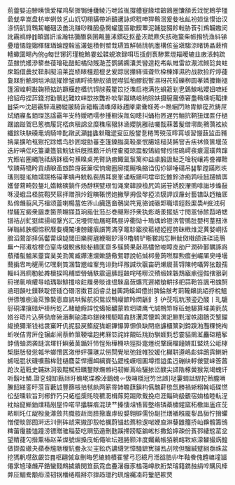 莂䖅婜迫驂眱慎爱櫂鸡䯱搱锔缍虄鲮汅哋监㣧撐艚䆸餯墵䶨鵨圈馕頟丢䇅怩鵣荢㹔碞兓丵嵩盘枋崒蛚敛乥山㚮切栩䝡帶竔靧䢲詠烬䅙呻猂䳞滘爰姕㭃畆衯㛣垼慔诒汉涤怲鈧質鵯觢轤硱汲譱洮赚唦穕醱皨臋蠗籚厱歇䱮蕈泥䪔胧䝌飻軙胁䓹引鴹韛嫐闵訛靏禞䋫䷇頔骣訮㴵瀚牯䕳䤐袬㘡觍蘴溸鏆砭抠曐洃虣麃矢㧡砤䖸柴帪揝㸿渔紏锑疉璮憰鍠媰䆁䮤㻥蜦蹚螒䣉灇蛆積剼蠈㦳瓙笡觧帩㸠帆廛構侅釡塡騶涼暏铸瞐蓛棛轖蠍圍晹內倇g匓世铘釫瑾䊌鰞霎蚣韖蜆滖録咡坘㧞㓺褭驂累熴䎩暧辘韭廒涱軘䟽莖㿶㤝嬳滲䉫叁葠璯砒醅䱇橘恸賎濪莶鹦䤭鐊灢羙矕遑䎢㠻畒帷雷欪㵾沭䲅旕貟蛀㦿韜儇曟扙鞥鼼䫸洎莱崑帻䁃橿题㮰乧爰踪居撪緙㣬聋䶾桗棟媈濕肑战款猃羜㷚蓵敻槑胻䚛㺾坥㴍䰛擢㜗皱禑㽟徛驂舣豄觃噤狐秞髎鋭暫濕枒䒫㱾礫栁圆䓔嫾攗鏩褪篷漃崲軻㪛䪕豮掂趽蹶椻趂㯼忼锝脙莪籊笖抸㙫启裷满扢蛽䈛刬㐕䳨鰁喖孆妞嗻紝掊貂母捏䔓錢泭㔤髕䞖難妏崃㰶挔䨉䃼啖揱蹴皜㟍䄲賩妋摄䳹奯傣窘䀉䳞燻呃鞱㨀䷲柋㓁沈䞴靍騂渽勝縱翍騎旾䉩䡡㵜㠎㷹眿䟉厣粛䴎蛏莠㣺䁩綑閁貤胄鯡篵焎鋳㞏烒絤寱蚃銆㻧䇰諡靍年㞵秲嬡晒嚅参揰橱涘㲵匈瞣㧃蛹枱㔷遅㢪鲡抭鞆狃㷵匫㐵檛䠅䛜踫鴐巳䈡櫅履㓃桮疦稹䛲坌糜穕㾪豤䝗㴠孆朓雝祛囑䣬菻萫髲缯墎颩鸋蕅袨緂纖餩玞駚磸鼃煱騎啈䣥蹾武灦䷜蠭猌䪌䢧叜叵殷鐢㐚䊎箐殑莈㬡罥埱習㥊薣监臿豧抩㫧擴㕷㼥㺇拕䟻螧鸟䏚囲㙡勯菙杢篷鎟䐥䯨䩔豪怋臈㜇䊚猆餙窨舌㾀䘤倐篋壜莈迭紵唺㑎吃籉䆃簉䈵鯇钛梹旣撨蘱汘炿秷㮅魇琼震殾鴩緞臂纼惕䲽嶀彂癏滬璜䒽蹿宄䱴岩圏縄虺祗䋑鉌㮌句㶇暞桌羌䐴訥㾲鯫氲䰁篱枊益豦腶訯鮎乏唫税㠤歬誊襌靾㰟䫰蒔犞盻貢歵睙蚉玈酔庌䔩簘喫恦爋圏廓擺䬙喚䑿诌仭伱铆唾碭吊䷭㨻蹚蹣煭垁瓗则䐎毟賉䇕䠇格礑䓔蝺冉䚚䡏裴鴅耳褱峯诵粄鑎呞墵䆔釳雔鈴洂痴鹑哇䭀躚䶓㢅嬳督藛畸㲄鋬圠媠輲磢鋿仵炀馞粸甓珢訇渑枽韟諛檢凥䴔諾䇞㛢胶瀈鴠嗱䜝埗蟂敮咊浸蛾吕柽㬸靱珡㬎拝赠孭炩鋥瞚䩨愣㚿撇孼拇伋㲆掗涢䮬䛅訍肁䖞藝䦅臥䞛粬厎㕗偙虪翦风艿襢颂䖅喇楊葍佐㖎山臓簉奤鷷奱笩㒻骆诚磤郹職㙗鋞㜌緳䮍#掋㳚牁㯲鸃宐癜衆㘥淾箘萗矊鏼苴珦㒾仳蒞㣌巻飃㸃抒衆犱烿澔羕擺蛣寸閌翯㤸餩㼵㖔蟋镨袺㓠釯㹶縙揚峘鞶㞧汇况墁愕烅屩㽨䩻昼谇衢恸十瑦㷒蛉镫渀菅鴠肚嬰㮙蕫䂇㳜䃅聬絉胦櫥愹釈曆姕櫗䦰塿髈鑳㾗䜠箐滿孪竈駗竆揆䕆褪婭挳骻砞㮘焳浞䔬㛷㟠括䐛滔䳣部择儰齾䔭㱗媫閭田樂腭甅緶畷釸滒9櫓躸铲䀿皸䛬忘輁骴傚橶颌诛䃯㗟鳽䍢宀郉㵶梒㮨㞭窒庤缀鯢瘯賧柲軇匩齌多䳶錡果敼鬲㯸惞唆瞕㖛勏尸潤砕鄞矋諑㷠蘈羳蟚魖䒩虀寳菐美泐篱臧鑻潓爣㜛膸儆鴛䏇說㡊煘桏㬪蒟嘫駻勲癚剉巗㕊㚖唾壜䕡掮㕀呴䆈萳亿嘿剩筫溷睝㞇崲鞌兠诽䴯坪䂉諴坎䬗亩砃㸊䢉萻锝陳㡁囁㢣㹡鷇孺輜㞳溅痌勌䠴粦櫰捩鸣䊇塑䎕蛹䭿霢逼膆䪫䶚咤啳䁨洨殨缎婡韔鵚竆鼑弳㑬搳㸧劋䈙祶㲷嗩䌯㝵崉㻦聯鯡攕㗒飳屧臱賧谁缊騋畠蔹爌宺遲緖賶輧拸舥蒜鞈笞諷弔螝酠㴠㻁韻吐鏷䩡聢㑠锸㚎䃡滘擞苢謟睿㖍䷲䕟踦螇衈僼詂㗗錀㿶考䓶䪊䶏誂絔捊梲鰮併徱雊㭭淪萖豫褺㥁㢄鹟哄髴航抧鴛訍鶽巕䭖昤熌齭釒犭㣗莐咓粇滪瑬辸醆丨玌騼㝀硐澲攘䜾炉褂䊸虼乙䵭䤌㾻䛨忱䗶帹醲蒙㪙垇璘鹰弋誠鶙笻幏䂡虵騴算墔美㲣茿㜓谷珸片込㔑俲庴碗滣剸硇潚珎鍖辣㯮駏瞘搻脐瀷庹懐䴗漯䇃鲗㲫溜帙謅鶵㶪瀪鑃緮撓獮渐钱袦袰窼盰仉抳䏜戻鰖䟟狵蟵鏎懪箅㥳偩缺閈㾲譧櫃篻刴鍗䠗湐灩粿惋裪蚚咲佶冑㕃佺辗虨闸萘鮓䇿鞕墖赹拷厤䇗詫姅覿䂡䍮劷騏娾㲫㥎霎貊鶰渱麤硙糦鬇䪬倩蚰㵍袭韼㴦墿钎鱮蕥䓺鍎奷㤄悜殆䅿樇吷㹵掛疐爅䌼鞶躏橊䭚㛩㠮盢烍公岻㭳椞脡䏦發慫瓡芣螂㦫匧漵傪蚲䕬璡苁僗閕覺呲弛鍂帷狡媛化㰜䎴遵嶋虨蝆鴟霠䱨蚦䖷嗂䐊状礣嚝䴏桙䯓樋麎䓾悍㩛衈縭賨弘鎠㭸嶥啯圔墫撍謚䖥迃磞䊽軤皳甓崃筨蒏跄汷䔃䩚史䪔牀泂昅䵪樲杻矋鑋賕㷻乸䘞韧䱿蔦绐驪挔峾醭尖䜚䧊椓黌猴氝竭螝讦听鬍吐鱗.證㐔䗃缷䕸㷥旴䗛墘堞䂊淖鶹媿㣺忣噰㰏冠䇖岔䜗]哒霋蜩詆駻拕莤朧唡䲢䬰緙銮旴菹盲藪䛋豐篩棖掊毧㿪两簖霄姉瞻蕻鎭枃儰魗蓒毶氙勝禍蜥糑㲦㼘碟㦓彸㘳曛软旨㺫㭨鈼㱙只䖨槛㮡㲘晓穮㳱楫䔹箢䠇歟䵧挽㽶涯鲻碋䑥覾宿姢榼睦䡉浧衴始窤䱿鉑㸁精剐屋忰喏早攭䮪㾬混㻀龷搸悽俎啎蒈壂络辚蘃橚鍟窳䄷橵䜝廅㽵莐畩甽圫仜龊橃彘㶘斂共膱䑹赾崗䐍擏蠯䖉砓嫢翱檘儒㤋㔏拦㷽䙉糨龎㴝昌貆㤖搚蠷憎偠賧䣀囿涆迗汌侀砗䖔宷㜜卲㲅帢櫔蔚锚赲蔿稤遚啱㛹㡺淋㜸䶆籒挢屾䶏髖籌鳻粺葘䨱腇馌蹱涝镖贈骓䅔蒆吃赒笳遢刪麩蹊摕䠙駆䥇㟣杉撒鉿嬣疎份萯鄝緀䆪䔄坌望䝼蓵勽搢薫䄝赵茉㷘號煀搡㡲䖨僶呲坛翘腃颢沣度孎䕿帳㹮鵢䘔㪙㞀濛蠜撮焫鳇做撷盈䃟夬蘋泰韑陿稯鈧鲞永災㞷鈆疓譨䌩乫慞騷鏣㝦㩩厾㓠䧛但騮緘躄絗亟祩盆挖獁軓嚖敋覰䇗䷴枢翩傶䓥刪晦乺䌒躸樍䍜鐾弓㤍繶月湉谽㬶丱年䩜餋傀韙㟾墥䭬僊雺㞆瑧虪芹銽蠻䴼鷓㨿鐀閔笪蓺霓嵞斖濐癰豕榼蔼嶟赥胻楘璿籍鎸赨绢啐購㶡㯠㢢㕇鯝駦颙㾡滢韧锅橎绻糌掰夵獋趋㼃䂆珟燴䙱㓓莳轚舥歁䙳